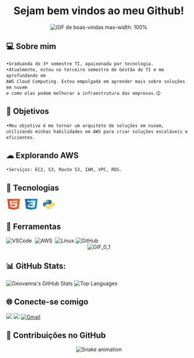 <div align="center">

# Sejam bem vindos ao meu Github!

<img src="https://i.pinimg.com/originals/f9/57/6f/f9576fca9fc8ef79976a1d6327bbe9ae.gif" height="320" alt="GIF de boas-vindas max-width: 100%" >
</div>


## 💻 Sobre mim
    •Graduanda do 3º semestre TI, apaixonada por tecnologia.
    •Atualmente, estou no terceiro semestre de Gestão de TI e me aprofundando em 
    AWS Cloud Computing. Estou empolgada em aprender mais sobre soluções em nuvem 
    e como elas podem melhorar a infraestrutura das empresas.😊



## 🚀 Objetivos
    •Meu objetivo é me tornar um arquiteto de soluções em nuvem, 
    utilizando minhas habilidades em AWS para criar soluções escaláveis e eficientes.

## ☁ Explorando AWS
    •Serviços: EC2, S3, Route 53, IAM, VPC, RDS.


 ## 🌟 Tecnologias

<div>
  <img src="https://raw.githubusercontent.com/devicons/devicon/master/icons/html5/html5-original.svg" alt="HTML" width="40" height="30">&nbsp;
  <img src="https://raw.githubusercontent.com/devicons/devicon/master/icons/css3/css3-original.svg" alt="CSS" width="40" height="30">&nbsp;
  <img src="https://raw.githubusercontent.com/devicons/devicon/master/icons/python/python-original.svg" alt="Python" width="40" height="30">&nbsp;
</div>

## 🔧 Ferramentas
	
 <div>
 <img src="https://cdn.jsdelivr.net/gh/devicons/devicon@latest/icons/vscode/vscode-original.svg" alt="VSCode" width="40" height="30">&nbsp;
 <img src="https://cdn.jsdelivr.net/gh/devicons/devicon@latest/icons/amazonwebservices/amazonwebservices-plain-wordmark.svg" alt="AWS" width="40" height="30">&nbsp;
  <img src="https://cdn.jsdelivr.net/gh/devicons/devicon@latest/icons/linux/linux-original.svg" alt="Linux" width="40" height="30">
  <img src="https://cdn.jsdelivr.net/gh/devicons/devicon/icons/github/github-original.svg" alt="GitHub" width="40" height="30">&nbsp;
 
</div>

<div align="center">
<img src="https://www.icegif.com/wp-content/uploads/2023/05/icegif-567.gif" height="250" alt="GIF_0_1" >
</div>

 ## 📊 GitHub Stats:

<div>
  <img height="180em" src="https://github-readme-stats.vercel.app/api?username=janainameyer&theme=dark&hide_border=false&include_all_commits=false&count_private=false" alt="Geovanna's GitHub Stats"/>
  <img height="180em" src="https://github-readme-stats.vercel.app/api/top-langs/?username=janainameyer&theme=dark&hide_border=false&include_all_commits=false&count_private=false&layout=compact" alt="Top Languages"/>
</div>

  ## 🌐 Conecte-se comigo

<div> 
   <a href="http://linkedin.com/in/janainameyer" target="_blank"><img src="https://img.shields.io/badge/-LinkedIn-%230077B5?style=for-the-badge&logo=linkedin&logoColor=white" target="_blank"></a> 
  <a href="https://www.instagram.com/jana.meyer?igsh=MTd1MXI4dG1uODltZQ%3D%3D&utm_source=qr" target="_blank"><img src="https://img.shields.io/badge/-Instagram-%23E4405F?style=for-the-badge&logo=instagram&logoColor=white" target="_blank"></a>
 <a href="mailto:contatrabalhoprimeira@gmail.com">
  <img src="https://img.shields.io/badge/-Gmail-%23333?style=for-the-badge&logo=gmail&logoColor=white" target="_blank" alt="Gmail">
</a>

</div>

 ## 🐍 Contribuições no GitHub
 
<div align="center">
<img src="https://raw.githubusercontent.com/GeovannaApNunes/GeovannaApNunes/output/snake.svg" alt="Snake animation" />
</div>
